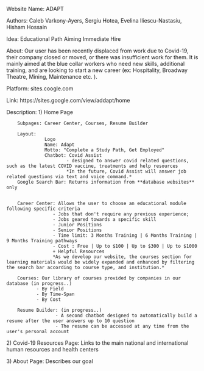 <p>Website Name: ADAPT
<p>Authors: Caleb Varkony-Ayers, Sergiu Hotea, Evelina Iliescu-Nastasiu, Hisham Hossain
<p>Idea: Educational Path Aiming Immediate Hire

<p>About: Our user has been recently displaced from work due to Covid-19, their company closed or moved, or there was insufficient work for them. It is mainly aimed at the blue collar workers who need new skills, additional training, and are looking to start a new career (ex: Hospitality, Broadway Theatre, Mining, Maintenance etc. ).
<p>Platform: sites.coogle.com
<p>Link: https://sites.google.com/view/addapt/home

<p>Description: 
 1) Home Page 
        
        Subpages: Career Center, Courses, Resume Builder
        
        Layout: 
                  Logo
                  Name: Adapt
                  Motto: "Complete a Study Path, Get Employed"
                  Chatbot: Covid Assist 
                          - designed to answer covid related questions, such as the latest COVID vaccine, treatments and help resources
                          *In the future, Covid Assist will answer job related questions via text and voice command.*
        Google Search Bar: Returns information from **database websites** only 
  
  
        Career Center: Allows the user to choose an educational module following specific criteria  
                     - Jobs that don't require any previous experience;
                     - Jobs geared towards a specific skill
                     - Junior Positions
                     - Senior Positions
                     - Time limit: 3 Months Training | 6 Months Training | 9 Months Training pathways
                     - Cost : Free | Up to $100 | Up to $300 | Up to $1000
                     + Helpful Resources
                     *As we develop our website, the courses section for learning materials would be widely expanded and enhanced by filtering the search bar according to course type, and institution.*
        
        Courses: Our library of courses provided by companies in our database (in progress..)
               - By Field
               - By Time-Span
               - By Cost
  
        Resume Builder: (in progress..)
                      - A second chatbot designed to automatically build a resume after the user answers up to 10 question
                      - The resume can be accessed at any time from the user's personal account
                      
 <p>2) Covid-19 Resources Page: Links to the main national and international human resources and health centers
 
 <p>3) About Page: Describes our goal
